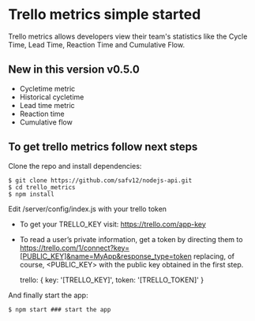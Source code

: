 # Trello metrics simple started
Trello metrics allows developers view their team's statistics like the Cycle Time, Lead Time, Reaction Time and Cumulative Flow.


## New in this version v0.5.0

 - Cycletime metric
 - Historical cycletime
 - Lead time metric
 - Reaction time
 - Cumulative flow


## To get trello metrics follow next steps

Clone the repo and install dependencies:

    $ git clone https://github.com/safv12/nodejs-api.git
    $ cd trello_metrics
    $ npm install

Edit /server/config/index.js with your trello token

 - To get your TRELLO_KEY visit: https://trello.com/app-key
 - To read a user’s private information, get a token by directing them to https://trello.com/1/connect?key=[PUBLIC_KEY]&name=MyApp&response_type=token replacing, of course, <PUBLIC_KEY> with the public key obtained in the first step.

    trello: {
      key: '[TRELLO_KEY]',
      token: '[TRELLO_TOKEN]'
    }

And finally start the app:

    $ npm start ### start the app

